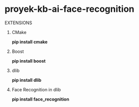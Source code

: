 # proyek-kb-ai-face-recognition

EXTENSIONS
1. CMake

    **pip install cmake**

2. Boost

    **pip install boost**
  
3. dlib

    **pip install dlib**
  
4. Face Recognition in dlib

    **pip install face_recognition**
  
